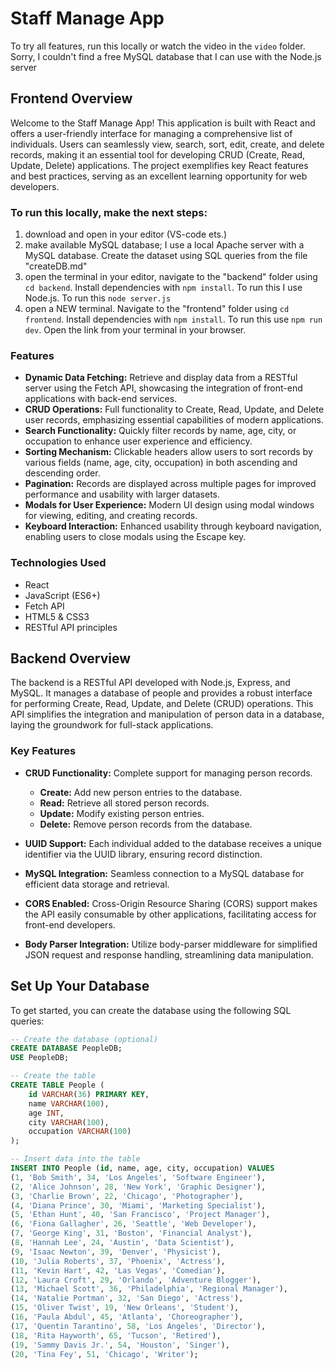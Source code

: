# Staff Manage App
To try all features, run this locally or watch the video in the ```video``` folder. Sorry, I couldn't find a free MySQL database that I can use with the Node.js server

## Frontend Overview

Welcome to the Staff Manage App! This application is built with React and offers a user-friendly interface for managing a comprehensive list of individuals. Users can seamlessly view, search, sort, edit, create, and delete records, making it an essential tool for developing CRUD (Create, Read, Update, Delete) applications. The project exemplifies key React features and best practices, serving as an excellent learning opportunity for web developers.

### To run this locally, make the next steps:
1) download and open in your editor (VS-code ets.)
2) make available MySQL database; I use a local Apache server with a MySQL database. Create the dataset using SQL queries from the file "createDB.md"
3) open the terminal in your editor, navigate to the "backend" folder using ```cd backend```. Install dependencies with ```npm install```. To run this I use Node.js. To run this ```node server.js```
4) open a NEW terminal. Navigate to the "frontend" folder using ```cd frontend```. Install dependencies with ```npm install```. To run this use ```npm run dev```. Open the link from your terminal in your browser.
   
### Features

- **Dynamic Data Fetching:** Retrieve and display data from a RESTful server using the Fetch API, showcasing the integration of front-end applications with back-end services.
- **CRUD Operations:** Full functionality to Create, Read, Update, and Delete user records, emphasizing essential capabilities of modern applications.
- **Search Functionality:** Quickly filter records by name, age, city, or occupation to enhance user experience and efficiency.
- **Sorting Mechanism:** Clickable headers allow users to sort records by various fields (name, age, city, occupation) in both ascending and descending order.
- **Pagination:** Records are displayed across multiple pages for improved performance and usability with larger datasets.
- **Modals for User Experience:** Modern UI design using modal windows for viewing, editing, and creating records.
- **Keyboard Interaction:** Enhanced usability through keyboard navigation, enabling users to close modals using the Escape key.

### Technologies Used

- React
- JavaScript (ES6+)
- Fetch API
- HTML5 & CSS3
- RESTful API principles

## Backend Overview

The backend is a RESTful API developed with Node.js, Express, and MySQL. It manages a database of people and provides a robust interface for performing Create, Read, Update, and Delete (CRUD) operations. This API simplifies the integration and manipulation of person data in a database, laying the groundwork for full-stack applications.

### Key Features

- **CRUD Functionality:** Complete support for managing person records.
  - **Create:** Add new person entries to the database.
  - **Read:** Retrieve all stored person records.
  - **Update:** Modify existing person entries.
  - **Delete:** Remove person records from the database.
  
- **UUID Support:** Each individual added to the database receives a unique identifier via the UUID library, ensuring record distinction.
- **MySQL Integration:** Seamless connection to a MySQL database for efficient data storage and retrieval.
- **CORS Enabled:** Cross-Origin Resource Sharing (CORS) support makes the API easily consumable by other applications, facilitating access for front-end developers.
- **Body Parser Integration:** Utilize body-parser middleware for simplified JSON request and response handling, streamlining data manipulation.

## Set Up Your Database

To get started, you can create the database using the following SQL queries:

```sql
-- Create the database (optional)
CREATE DATABASE PeopleDB;
USE PeopleDB;

-- Create the table
CREATE TABLE People (
    id VARCHAR(36) PRIMARY KEY,
    name VARCHAR(100),
    age INT,
    city VARCHAR(100),
    occupation VARCHAR(100)
);

-- Insert data into the table
INSERT INTO People (id, name, age, city, occupation) VALUES
(1, 'Bob Smith', 34, 'Los Angeles', 'Software Engineer'),
(2, 'Alice Johnson', 28, 'New York', 'Graphic Designer'),
(3, 'Charlie Brown', 22, 'Chicago', 'Photographer'),
(4, 'Diana Prince', 30, 'Miami', 'Marketing Specialist'),
(5, 'Ethan Hunt', 40, 'San Francisco', 'Project Manager'),
(6, 'Fiona Gallagher', 26, 'Seattle', 'Web Developer'),
(7, 'George King', 31, 'Boston', 'Financial Analyst'),
(8, 'Hannah Lee', 24, 'Austin', 'Data Scientist'),
(9, 'Isaac Newton', 39, 'Denver', 'Physicist'),
(10, 'Julia Roberts', 37, 'Phoenix', 'Actress'),
(11, 'Kevin Hart', 42, 'Las Vegas', 'Comedian'),
(12, 'Laura Croft', 29, 'Orlando', 'Adventure Blogger'),
(13, 'Michael Scott', 36, 'Philadelphia', 'Regional Manager'),
(14, 'Natalie Portman', 32, 'San Diego', 'Actress'),
(15, 'Oliver Twist', 19, 'New Orleans', 'Student'),
(16, 'Paula Abdul', 45, 'Atlanta', 'Choreographer'),
(17, 'Quentin Tarantino', 58, 'Los Angeles', 'Director'),
(18, 'Rita Hayworth', 65, 'Tucson', 'Retired'),
(19, 'Sammy Davis Jr.', 54, 'Houston', 'Singer'),
(20, 'Tina Fey', 51, 'Chicago', 'Writer');
```
